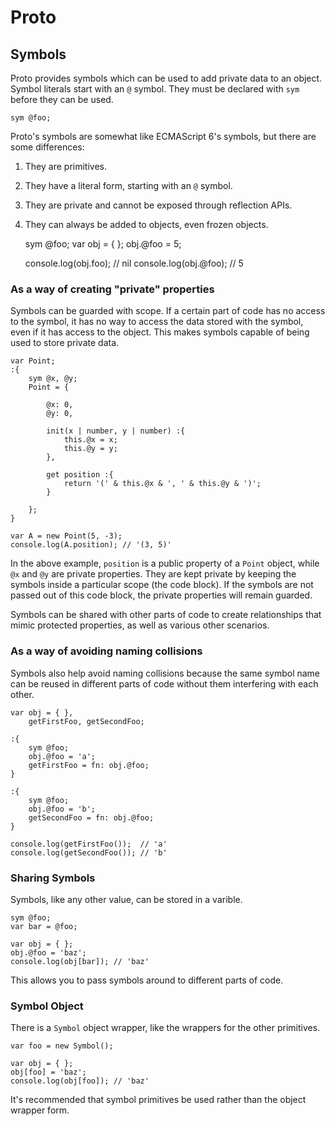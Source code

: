 # Proto

## Symbols

Proto provides symbols which can be used to add private data to an object.  Symbol literals start with an `@` symbol.  They must be declared with `sym` before they can be used.

	sym @foo;

Proto's symbols are somewhat like ECMAScript 6's symbols, but there are some differences:

1. They are primitives.
2. They have a literal form, starting with an `@` symbol.
3. They are private and cannot be exposed through reflection APIs.
4. They can always be added to objects, even frozen objects.

	sym @foo;
	var obj = { };
	obj.@foo = 5;

	console.log(obj.foo);  // nil
	console.log(obj.@foo); // 5

### As a way of creating "private" properties

Symbols can be guarded with scope.  If a certain part of code has no access to the symbol, it has no way to access the data stored with the symbol, even if it has access to the object.  This makes symbols capable of being used to store private data.

	var Point;
	:{
		sym @x, @y;
		Point = {

			@x: 0,
			@y: 0,

			init(x | number, y | number) :{
				this.@x = x;
				this.@y = y;
			},

			get position :{
				return '(' & this.@x & ', ' & this.@y & ')';
			}

		};
	}

	var A = new Point(5, -3);
	console.log(A.position); // '(3, 5)'

In the above example, `position` is a public property of a `Point` object, while `@x` and `@y` are private properties.  They are kept private by keeping the symbols inside a particular scope (the code block).  If the symbols are not passed out of this code block, the private properties will remain guarded.

Symbols can be shared with other parts of code to create relationships that mimic protected properties, as well as various other scenarios.

### As a way of avoiding naming collisions

Symbols also help avoid naming collisions because the same symbol name can be reused in different parts of code without them interfering with each other.

	var obj = { },
		getFirstFoo, getSecondFoo;

	:{
		sym @foo;
		obj.@foo = 'a';
		getFirstFoo = fn: obj.@foo;
	}

	:{
		sym @foo;
		obj.@foo = 'b';
		getSecondFoo = fn: obj.@foo;
	}

	console.log(getFirstFoo());  // 'a'
	console.log(getSecondFoo()); // 'b'

### Sharing Symbols

Symbols, like any other value, can be stored in a varible.

	sym @foo;
	var bar = @foo;

	var obj = { };
	obj.@foo = 'baz';
	console.log(obj[bar]); // 'baz'

This allows you to pass symbols around to different parts of code.

### Symbol Object

There is a `Symbol` object wrapper, like the wrappers for the other primitives.

	var foo = new Symbol();

	var obj = { };
	obj[foo] = 'baz';
	console.log(obj[foo]); // 'baz'

It's recommended that symbol primitives be used rather than the object wrapper form.